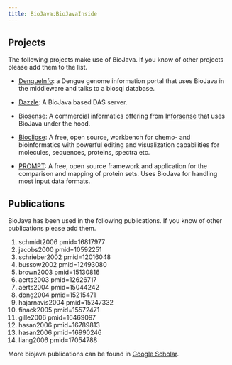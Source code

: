 ```yaml
---
title: BioJava:BioJavaInside
---
```


Projects
--------

The following projects make use of BioJava. If you know of other
projects please add them to the list.

-   [DengueInfo](http://www.dengueinfo.org/dengueinfo): a Dengue genome
    information portal that uses BioJava in the middleware and talks to
    a biosql database.

<!-- -->

-   [Dazzle](http://www.derkholm.net/thomas/dazzle): A BioJava based DAS
    server.

<!-- -->

-   [Biosense](http://www.inforsense.com/biosense.html): A commercial
    informatics offering from [Inforsense](http://www.inforsense.com/)
    that uses BioJava under the hood.

<!-- -->

-   [Bioclipse](http://www.bioclipse.net): A free, open source,
    workbench for chemo- and bioinformatics with powerful editing and
    visualization capabilities for molecules, sequences, proteins,
    spectra etc.

<!-- -->

-   [PROMPT](http://webclu.bio.wzw.tum.de/prompt): A free, open source
    framework and application for the comparison and mapping of protein
    sets. Uses BioJava for handling most input data formats.

Publications
------------

BioJava has been used in the following publications. If you know of
other publications please add them.

<biblio>

1.  schmidt2006 pmid=16817977
2.  jacobs2000 pmid=10592251
3.  schrieber2002 pmid=12016048
4.  bussow2002 pmid=12493080
5.  brown2003 pmid=15130816
6.  aerts2003 pmid=12626717
7.  aerts2004 pmid=15044242
8.  dong2004 pmid=15215471
9.  hajarnavis2004 pmid=15247332
10. finack2005 pmid=15572471
11. gille2006 pmid=16469097
12. hasan2006 pmid=16789813
13. hasan2006 pmid=16990246
14. liang2006 pmid=17054788

</biblio>

More biojava publications can be found in [Google
Scholar](http://scholar.google.com/scholar?q=biojava).
